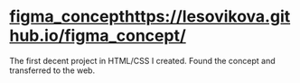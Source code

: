 # [figma_concept](https://lesovikova.github.io/figma_concept/)https://lesovikova.github.io/figma_concept/
The first decent project in HTML/CSS I created. Found the concept and transferred to the web.
